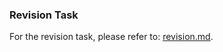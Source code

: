 
<!--
File: readme.md
Author: [Your Name]
Created on: [Date]
Description: [Brief description of the file's purpose]
-->
### Revision Task

For the revision task, please refer to: [revision.md](revision.md).

